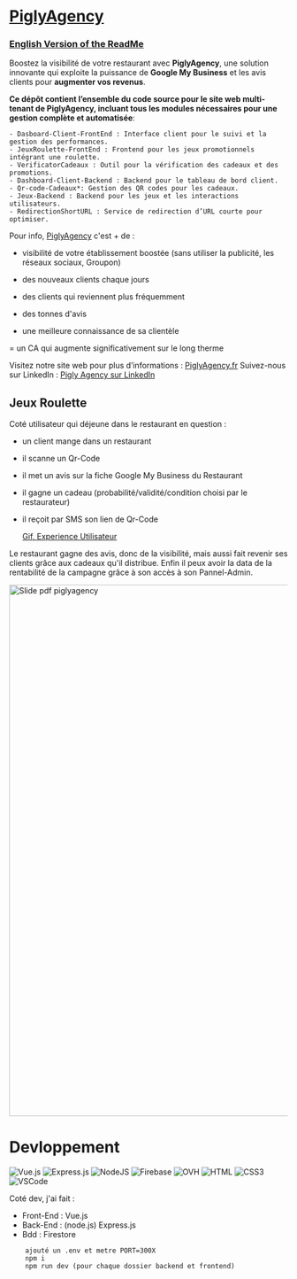 
# [PiglyAgency](https://piglyagency.fr/)

### [English Version of the ReadMe](https://github.com/Martial4034/PiglyAgency/blob/main/EN-ReadMe.md)

Boostez la visibilité de votre restaurant avec **PiglyAgency**, une solution innovante qui exploite la puissance de **Google My Business** et les avis clients pour **augmenter vos revenus**.

**Ce dépôt contient l’ensemble du code source pour le site web multi-tenant de PiglyAgency, incluant tous les modules nécessaires pour une gestion complète et automatisée**:

	- Dasboard-Client-FrontEnd : Interface client pour le suivi et la gestion des performances.
	- JeuxRoulette-FrontEnd : Frontend pour les jeux promotionnels intégrant une roulette.
	- VerificatorCadeaux : Outil pour la vérification des cadeaux et des promotions.
	- Dashboard-Client-Backend : Backend pour le tableau de bord client.
	- Qr-code-Cadeaux*: Gestion des QR codes pour les cadeaux.
	- Jeux-Backend : Backend pour les jeux et les interactions utilisateurs.
	- RedirectionShortURL : Service de redirection d’URL courte pour optimiser.

Pour info, [PiglyAgency](https://piglyagency.fr/) c'est + de : 

 + visibilité de votre établissement boostée (sans utiliser la publicité, les réseaux sociaux, Groupon) 

 + des nouveaux clients chaque jours 

 + des clients qui reviennent plus fréquemment 

 + des tonnes d'avis 

 + une meilleure connaissance de sa clientèle 

 = un CA qui augmente significativement sur le long therme 
 
Visitez notre site web pour plus d’informations : [PiglyAgency.fr](https://piglyagency.fr/)
Suivez-nous sur LinkedIn : [Pigly Agency sur LinkedIn](https://www.linkedin.com/company/pigly-agency/posts/?feedView=all)

## Jeux Roulette

Coté utilisateur qui déjeune dans le restaurant en question :

- un client mange dans un restaurant 
- il scanne un Qr-Code
- il met un avis sur la fiche Google My Business du Restaurant
- il gagne un cadeau (probabilité/validité/condition choisi par le restaurateur)
- il reçoit par SMS son lien de Qr-Code

  [Gif, Experience Utilisateur](https://imgur.com/CLCwxJn)
  
Le restaurant gagne des avis, donc de la visibilité, mais aussi fait revenir ses clients grâce aux cadeaux qu'il distribue. Enfin il peux avoir la data de la rentabilité de la campagne grâce à son accès à son Pannel-Admin.
  
  <img src="https://i.imgur.com/DqzZxnz.png" width="530" height="960" alt="Slide pdf piglyagency">

# Devloppement
![Vue.js](https://img.shields.io/badge/vuejs-%2335495e.svg?style=for-the-badge&logo=vuedotjs&logoColor=%234FC08D)  ![Express.js](https://img.shields.io/badge/express.js-%23404d59.svg?style=for-the-badge&logo=express&logoColor=%2361DAFB)  ![NodeJS](https://img.shields.io/badge/node.js-6DA55F?style=for-the-badge&logo=node.js&logoColor=white) ![Firebase](https://img.shields.io/badge/firebase-a08021?style=for-the-badge&logo=firebase&logoColor=ffcd34) ![OVH](https://img.shields.io/badge/ovh-%23123F6D.svg?style=for-the-badge&logo=ovh&logoColor=#123F6D) ![HTML](https://img.shields.io/badge/HTML5-E34F26?style=for-the-badge&logo=html5&logoColor=white) ![CSS3](https://img.shields.io/badge/CSS3-1572B6?style=for-the-badge&logo=css3&logoColor=white) ![VSCode](https://img.shields.io/badge/Visual_Studio-0078d7?style=for-the-badge&logo=visual%20studio&logoColor=white)

Coté dev, j'ai fait :

- Front-End : Vue.js
- Back-End : (node.js) Express.js
- Bdd : Firestore

```
	ajouté un .env et metre PORT=300X
	npm i
	npm run dev (pour chaque dossier backend et frontend)
```


